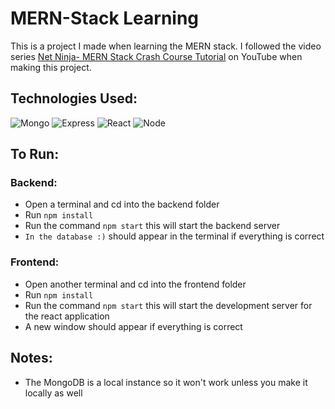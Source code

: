 # MERN-Stack Learning
This is a project I made when learning the MERN stack. I followed the video series [Net Ninja- MERN Stack Crash Course Tutorial](https://www.youtube.com/watch?v=98BzS5Oz5E4&list=PL4cUxeGkcC9iJ_KkrkBZWZRHVwnzLIoUE) on YouTube when making this project.

## Technologies Used:
![Mongo](https://img.shields.io/badge/MongoDB-a9a9a9?style=for-the-badge&logo=MongoDB)
![Express](https://img.shields.io/badge/Express.js-18191A?style=for-the-badge&logo=Javascript)
![React](https://img.shields.io/badge/React-066d89?style=for-the-badge&logo=React)
![Node](https://img.shields.io/badge/Node.js-303030?style=for-the-badge&logo=Node.js)

## To Run:
### Backend:
- Open a terminal and cd into the backend folder
- Run ` npm install `
- Run the command ` npm start ` this will start the backend server
- ` In the database :) ` should appear in the terminal if everything is correct
### Frontend:
- Open another terminal and cd into the frontend folder
- Run ` npm install `
- Run the command ` npm start ` this will start the development server for the react application
- A new window should appear if everything is correct

## Notes:
- The MongoDB is a local instance so it won't work unless you make it locally as well
